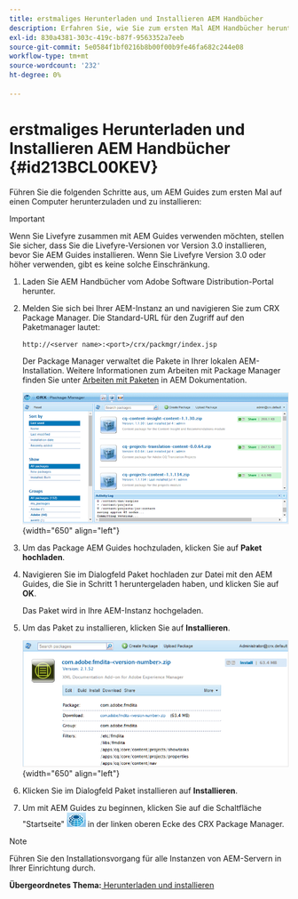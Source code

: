 ```yaml
---
title: erstmaliges Herunterladen und Installieren AEM Handbücher
description: Erfahren Sie, wie Sie zum ersten Mal AEM Handbücher herunterladen und installieren
exl-id: 830a4381-303c-419c-b87f-9563352a7eeb
source-git-commit: 5e0584f1bf0216b8b00f00b9fe46fa682c244e08
workflow-type: tm+mt
source-wordcount: '232'
ht-degree: 0%

---
```


# erstmaliges Herunterladen und Installieren AEM Handbücher {#id213BCL00KEV}

Führen Sie die folgenden Schritte aus, um AEM Guides zum ersten Mal auf einen Computer herunterzuladen und zu installieren:

>[!IMPORTANT]
>
> Wenn Sie Livefyre zusammen mit AEM Guides verwenden möchten, stellen Sie sicher, dass Sie die Livefyre-Versionen vor Version 3.0 installieren, bevor Sie AEM Guides installieren. Wenn Sie Livefyre Version 3.0 oder höher verwenden, gibt es keine solche Einschränkung.

1. Laden Sie AEM Handbücher vom Adobe Software Distribution-Portal herunter.

1. Melden Sie sich bei Ihrer AEM-Instanz an und navigieren Sie zum CRX Package Manager. Die Standard-URL für den Zugriff auf den Paketmanager lautet:

   ```http
   http://<server name>:<port>/crx/packmgr/index.jsp
   ```

   Der Package Manager verwaltet die Pakete in Ihrer lokalen AEM-Installation. Weitere Informationen zum Arbeiten mit Package Manager finden Sie unter [Arbeiten mit Paketen](https://helpx.adobe.com/de/experience-manager/6-5/sites/administering/using/package-manager.html) in AEM Dokumentation.

   ![](assets/package-manager.png){width="650" align="left"}

1. Um das Package AEM Guides hochzuladen, klicken Sie auf **Paket hochladen**.

1. Navigieren Sie im Dialogfeld Paket hochladen zur Datei mit den AEM Guides, die Sie in Schritt 1 heruntergeladen haben, und klicken Sie auf **OK**.

   Das Paket wird in Ihre AEM-Instanz hochgeladen.

1. Um das Paket zu installieren, klicken Sie auf **Installieren**.

   ![](assets/install-package.png){width="650" align="left"}

1. Klicken Sie im Dialogfeld Paket installieren auf **Installieren**.

1. Um mit AEM Guides zu beginnen, klicken Sie auf die Schaltfläche &quot;Startseite&quot; ![](assets/home-button.png) in der linken oberen Ecke des CRX Package Manager.


>[!NOTE]
>
> Führen Sie den Installationsvorgang für alle Instanzen von AEM-Servern in Ihrer Einrichtung durch.

**Übergeordnetes Thema:**[ Herunterladen und installieren](download-install.md)
